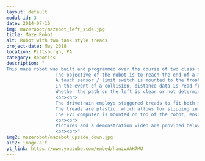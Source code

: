 ```yaml
---
layout: default
modal-id: 3
date: 2014-07-16
img: mazerobot/mazebot_left_side.jpg
title: Maze Robot
alt: Robot with two tank style treads.
project-date: May 2018
location: Pittsburgh, PA
category: Robotics
description: "
This maze robot was built and programmed over the course of two class periods, as part of an Intro to Robotics Class I took.
                  The objective of the robot is to reach the end of a maze / navigate through a system of corridors using a simple algorithm. 
                  A touch sensor / limit switch is mounted to the front of the robot to detect collisions. 
                  In the event of a collision, distance data is read from a ultrasonic sensor mounted on the left of the robot.
                  Whether the path on the left is clear or not determines if the robot turns right or left.
                  <br><br>
                  The drivetrain employs staggered treads to fit both motors vertically and inline. The EV3 Large motor in front drives the left tread, while the one in the rear drives the right tread.
                  The treads are plastic, which allows for slipping in the event the robot cannot perfectly orient itself, and its narrow profile is well suited for narrow corridors.
                  The EV3 computer is mounted on top of the robot, ensuring the machine stays narrow and retains a small footprint.
                  <br><br>
                  Pictures and a demonstration video are provided below.
                  <br><br>"
img2: mazerobot/mazebot_upside_down.jpg
alt2: image-alt
yt_link: https://www.youtube.com/embed/hanzvAAH7MU
---
```

